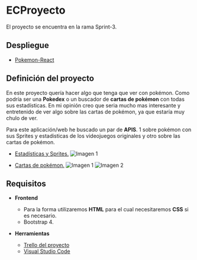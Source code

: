 # ECProyecto
El proyecto se encuentra en la rama Sprint-3.

## Despliegue

- [Pokemon-React](https://pokedex-react-ec.herokuapp.com)

## Definición del proyecto 

En este proyecto quería hacer algo que tenga que ver con pokémon. Como podría ser una **Pokedex** o un buscador de **cartas de pokémon** con todas sus estadísticas. En mi opinión creo que seria mucho mas interesante y entretenido de ver algo sobre las cartas de pokémon, ya que estaría muy chulo de ver.

Para este aplicación/web he buscado un par de **APIS**. 1 sobre pokémon con sus Sprites y estadisticas de los videojuegos originales y otro sobre las cartas de pokémon.

- [Estadísticas y Sprites.](https://pokeapi.co)
![Imagen 1](https://i.imgur.com/87vLIGp.png)

- [Cartas de pokémon.](https://pokemontcg.io)
![Imagen 1](https://i.imgur.com/jWCDSOA.png)
![Imagen 2](https://i.imgur.com/cfRy0e7.png)

## Requisitos
- **Frontend**
	- Para la forma utilizaremos **HTML** para el cual necesitaremos **CSS** si es necesario.
	- Bootstrap 4.
	
- **Herramientas**
	- [Trello del proyecto](https://trello.com/b/UO7Myv5m/proyecto-cliente-carlos-villar)
	- [Visual Studio Code](https://code.visualstudio.com/download)
